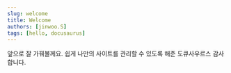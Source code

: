 ```yaml
---
slug: welcome
title: Welcome
authors: [jinwoo.S]
tags: [hello, docusaurus]
---
```


앞으로 잘 가꿔볼께요.
쉽게 나만의 사이트를 관리할 수 있도록 해준 도큐사우르스 감사합니다.
